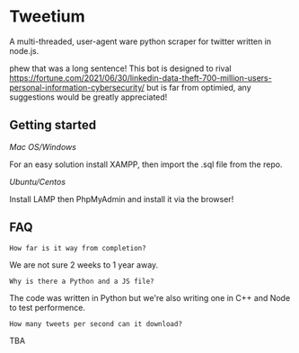 # Tweetium

A multi-threaded, user-agent ware python scraper for twitter written in node.js.

phew that was a long sentence!
This bot is designed to rival 
https://fortune.com/2021/06/30/linkedin-data-theft-700-million-users-personal-information-cybersecurity/
but is far from optimied, any suggestions would be greatly appreciated!

## Getting started

*Mac OS/Windows*

For an easy solution install XAMPP, then import the .sql file from the repo.

*Ubuntu/Centos*

Install LAMP then PhpMyAdmin and install it via the browser!

## FAQ

```How far is it way from completion?```

We are not sure 2 weeks to 1 year away.

```Why is there a Python and a JS file?```

The code was written in Python but we're also writing one in C++ and Node to test performence.

```How many tweets per second can it download?```

TBA

